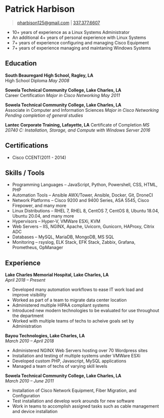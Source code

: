 # Patrick Harbison

> [pharbison125@gmail.com](mailto:pharbison125@gmail.com) | [337.377.6607](tel:3373776607)

- 10+ years of experience as a Linux Systems Administrator
- An additional 4+ years of personal experience with Linux Systems
- 7+ years of experience configuring and managing Cisco Equipment
- 7+ years of experience managing and maintaning Windows Systems

## Education

**South Beauregard High School, Ragley, LA**  
High School Diploma
*May 2008*

**Sowela Technical Community College, Lake Charles, LA**  
Career Certification
*Major in Cisco Networking*
*May 2011*

**Sowela Technical Community College, Lake Charles, LA**  
Associate in Computer and Information Sciences
*Major in Cisco Networking*
*Pending completion of general studies*

**Lantec Corporate Training, Lafayette, LA**
Certificate of Completion
*MS 20740 C: Installation, Storage, and Compute with Windows Server 2016*

## Certifications

- Cisco CCENT(2011 - 2014)

## Skills / Tools

- Programming Languages &ndash; JavaScript, Python, Powershell, CSS, HTML, PHP
- Automation Tools &ndash; Ansible AWX/Tower, Ansible, Docker, Git, DroneCI
- Network Platforms &ndash; Cisco 9200 and 9400 Series, ASA 5545, Cisco Firepower, and many more
- Linux Distributions &ndash; RHEL 7, RHEL 8, CentOS 7, CentOS 8, Ubuntu 18.04, Ubuntu 20.04, and many more
- Hypervisors &ndash; Hyper-V, VMWare ESXi, KVM
- Web Servers &ndash; IIS, NGINX, Apache, Uvicorn, Gunicorn, HAProxy, Citrix ADC
- Databases &ndash; MySQL, MariaDB, MongoDB, MS SQL
- Monitoring &ndash; rsyslog, ELK Stack, EFK Stack, Zabbix, Grafana, Prometheus, OpManager

## Experience

**Lake Charles Memorial Hospital, Lake Charles, LA**  
*April 2018 &ndash; Present*  

- Developed many automation workflows to ease IT work load and improve visibility
- Worked as part of a team to migrate data center location
- Administered multiple HIPAA compliant systems
- Introduced new modern technologies to be evaluated for use throughout the department
- Worked with multiple teams of techs to acheive goals set by Administration

**Bayou Technologies, Lake Charles, LA**  
*March 2010 &ndash; April 2018*

- Administered NGINX Web Servers hosting over 70 Wordpress sites
- Installation and testing of multiple systems under VMWare ESXi
- Developed custom PHP, Javascript, MySQL applications
- Managed a team of techs of varying skill levels

**Sowela Technical Community College, Lake Charles, LA**  
*March 2010 &ndash; June 2011*

- Installation of Cisco Network Equipment, Fiber Migration, and Configuration
- Test installation and develop work arounds for new software
- Work in teams to accomplish assigned tasks such as cable management and device installation
